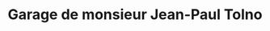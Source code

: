 ---
title: "Garage de monsieur Jean-Paul Tolno"
url: /mongo/garage-de-monsieur-jean-paul-tolno/
shop: réparation de voitures
---